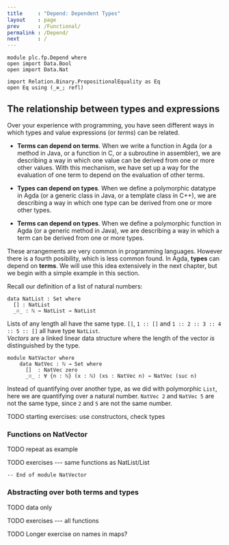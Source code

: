 ```yaml
---
title     : "Depend: Dependent Types"
layout    : page
prev      : /Functional/
permalink : /Depend/
next      : /
---
```


```
module plc.fp.Depend where
open import Data.Bool
open import Data.Nat

import Relation.Binary.PropositionalEquality as Eq
open Eq using (_≡_; refl)
```

## The relationship between types and expressions

Over your experience with programming, you have seen different ways in
which types and value expressions (or _terms_) can be related.

 - **Terms can depend on terms**.  When we write a function in Agda
   (or a method in Java, or a function in C, or a subroutine in
   assembler), we are describing a way in which one value can be
   derived from one or more other values.  With this mechanism, we
   have set up a way for the evaluation of one term to depend on the
   evaluation of other terms.

 - **Types can depend on types**.  When we define a polymorphic
   datatype in Agda (or a generic class in Java, or a template class
   in C++), we are describing a way in which one type can be derived
   from one or more other types.

 - **Terms can depend on types**.  When we define a polymorphic
   function in Agda (or a generic method in Java), we are describing a
   way in which a term can be derived from one or more types.

These arrangements are very common in programming languages.  However
there is a fourth posibility, which is less common found.  In Agda,
**types** can depend on **terms**.  We will use this idea extensively
in the next chapter, but we begin with a simple example in this
section.

Recall our definition of a list of natural numbers:

    data NatList : Set where
      [] : NatList
      _∷_ : ℕ → NatList → NatList

Lists of any length all have the same type.  `[]`, `1 :: []` and
`1 :: 2 :: 3 :: 4 :: 5 :: []` all have type `NatList`.  
*Vectors* are a linked linear data structure where the length of
the vector *is* distinguished by the type.

```
module NatVactor where
    data NatVec : ℕ → Set where
      []  : NatVec zero
      _∷_ : ∀ {n : ℕ} (x : ℕ) (xs : NatVec n) → NatVec (suc n)
```

Instead of quantifying over another type, as we did with polymorphic
`List`, here we are quantifying over a natural number.  `NatVec 2`
and `NatVec 5` are not the same type, since `2` and `5` are not the
same number.

TODO starting exercises: use constructors, check types

### Functions on NatVector

TODO repeat as example

TODO exercises --- same functions as NatList/List

```
-- End of module NatVector
```

### Abstracting over both terms and types

TODO data only

TODO exercises --- all functions

TODO Longer exercise on names in maps?
